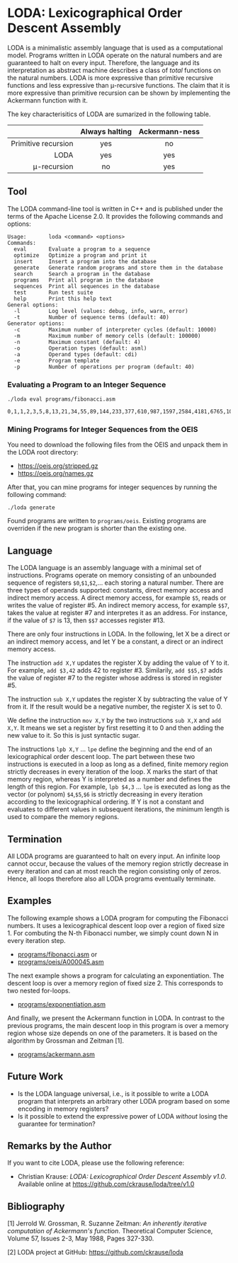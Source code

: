 # LODA: Lexicographical Order Descent Assembly

LODA is a minimalistic assembly language that is used as a computational
model. Programs written in LODA operate on the natural numbers and are guaranteed to halt on every input. Therefore, the language and its interpretation as abstract machine describes a class of _total_ functions on the natural numbers. LODA is more expressive than primitive recursive functions and less expressive than &#956;-recursive functions. The claim that it is more expressive than primitive recursion can be shown by implementing the Ackermann function with it.

The key characterisitics of LODA are sumarized in the following table.

|                     | Always halting | Ackermann-ness |
| -------------------:|:--------------:|:--------------:|
| Primitive recursion |         yes    |       no       |
| LODA                |         yes    |       yes      |
| &#956;-recursion    |         no     |       yes      |

## Tool

The LODA command-line tool is written in C++ and is published under the terms of the
Apache License 2.0. It provides the following commands and options:

```
Usage:       loda <command> <options>
Commands:
  eval       Evaluate a program to a sequence
  optimize   Optimize a program and print it
  insert     Insert a program into the database
  generate   Generate random programs and store them in the database
  search     Search a program in the database
  programs   Print all program in the database
  sequences  Print all sequences in the database
  test       Run test suite
  help       Print this help text
General options:
  -l         Log level (values: debug, info, warn, error)
  -t         Number of sequence terms (default: 40)
Generator options:
  -c         Maximum number of interpreter cycles (default: 10000)
  -m         Maximum number of memory cells (default: 100000)
  -n         Maximum constant (default: 4)
  -o         Operation types (default: asml)
  -a         Operand types (default: cdi)
  -e         Program template
  -p         Number of operations per program (default: 40)
```

### Evaluating a Program to an Integer Sequence

```
./loda eval programs/fibonacci.asm

0,1,1,2,3,5,8,13,21,34,55,89,144,233,377,610,987,1597,2584,4181,6765,10946,17711,28657,46368,75025,121393,196418,317811,514229,832040,1346269,2178309,3524578,5702887,9227465,14930352,24157817,39088169,63245986
```

### Mining Programs for Integer Sequences from the OEIS

You need to download the following files from the OEIS and unpack them in the LODA
root directory:

* https://oeis.org/stripped.gz
* https://oeis.org/names.gz

After that, you can mine programs for integer sequences by running the following command:

```
./loda generate
```

Found programs are written to `programs/oeis`. Existing programs are overriden if the new
program is shorter than the existing one.

## Language

The LODA language is an assembly language with a minimal set of instructions. Programs operate on memory consisting of an unbounded sequence of registers `$0`,`$1`,`$2`,... each storing a natural number. There are three types of operands supported: constants, direct memory access and indirect memory access. A direct memory access, for example `$5`, reads or writes the value of register #5. An indirect memory access, for example `$$7`, takes the value at register #7 and interpretes it as an address. For instance, if the value of `$7` is 13, then `$$7` accesses register #13.

There are only four instructions in LODA. In the following, let X be a direct or an indirect memory access, and let Y be a constant, a direct or an indirect memory access.

The instruction `add X,Y` updates the register X by adding the value of Y to it. For example, `add $3,42` adds 42 to register #3. Similarily, `add $$5,$7` adds the value of register #7 to the register whose address is stored in register #5.

The instruction `sub X,Y` updates the register X by subtracting the value of Y from it. If the result would be a negative number, the register X is set to 0.

We define the instruction `mov X,Y` by the two instructions `sub X,X` and `add X,Y`. It means we set a register by first resetting it to 0 and then adding the new value to it. So this is just syntactic sugar.

The instructions `lpb X,Y` ... `lpe` define the beginning and the end of an lexicographical order descent loop. The part between these two instructions is executed in a loop as long as a defined, finite memory region strictly decreases in every iteration of the loop. X marks the start of that memory region, whereas Y is interpreted as a number and defines the length of this region. For example, `lpb $4,3` ... `lpe` is executed as long as the vector (or polynom) `$4`,`$5`,`$6` is strictly decreasing in every iteration according to the lexicographical ordering. If Y is not a constant and evaluates to different values in subsequent iterations, the minimum length is used to compare the memory regions.

## Termination

All LODA programs are guaranteed to halt on every input. An infinite loop cannot occur, because the values of the memory region strictly decrease in every iteration and can at most reach the region consisting only of zeros. Hence, all loops therefore also all LODA programs eventually terminate.

## Examples

The following example shows a LODA program for computing the Fibonacci numbers. It uses a lexicographical descent loop over a region of fixed size 1. For combuting the N-th Fibonacci number, we simply count down N in every iteration step.

* [programs/fibonacci.asm](programs/fibonacci.asm) or
* [programs/oeis/A000045.asm](programs/oeis/A000045.asm)

The next example shows a program for calculating an exponentiation. The descent loop is over a memory region of fixed size 2. This corresponds to two nested for-loops.

* [programs/exponentiation.asm](programs/exponentiation.asm)

And finally, we present the Ackermann function in LODA. In contrast to the previous programs, the main descent loop in this program is over a memory region whose size depends on one of the parameters. It is based on the algorithm by Grossman and Zeitman [1]. 

* [programs/ackermann.asm](programs/ackermann.asm)

## Future Work

* Is the LODA language universal, i.e., is it possible to write a LODA program that interprets an arbitrary other LODA program based on some encoding in memory registers?
* Is it possible to extend the expressive power of LODA _without_ losing the guarantee for termination?

## Remarks by the Author

If you want to cite LODA, please use the following reference:

* Christian Krause: _LODA: Lexicographical Order Descent Assembly v1.0_. Available online at https://github.com/ckrause/loda/tree/v1.0

## Bibliography

[1] Jerrold W. Grossman, R. Suzanne Zeitman: _An inherently iterative computation of Ackermann's function_. Theoretical Computer Science, Volume 57, Issues 2-3, May 1988, Pages 327-330.

[2] LODA project at GitHub: https://github.com/ckrause/loda
